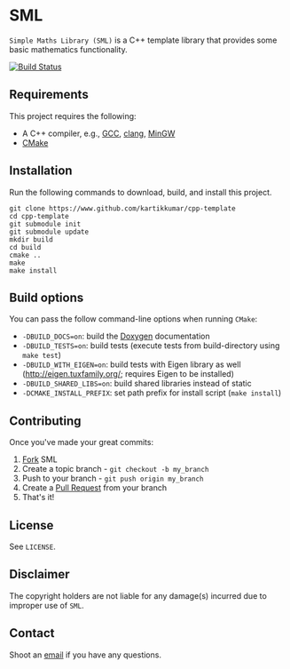SML
===

`Simple Maths Library (SML)` is a C++ template library that provides some basic mathematics functionality.

[![Build Status](https://travis-ci.org/kartikkumar/sml.svg?branch=master)](https://travis-ci.org/kartikkumar/sml)

Requirements
------

This project requires the following:

 - A C++ compiler, e.g., [GCC](https://gcc.gnu.org/), [clang](http://clang.llvm.org/), [MinGW](http://www.mingw.org/)
 - [CMake](http://www.cmake.org)

Installation
------

Run the following commands to download, build, and install this project.

```
git clone https://www.github.com/kartikkumar/cpp-template
cd cpp-template
git submodule init
git submodule update
mkdir build
cd build
cmake ..
make
make install
```

Build options
-------------

You can pass the follow command-line options when running `CMake`:

 - `-DBUILD_DOCS=on`: build the [Doxygen](http://www.doxygen.org "Doxygen homepage") documentation
 - `-DBUILD_TESTS=on`: build tests (execute tests from build-directory using `make test`)
 - `-DBUILD_WITH_EIGEN=on`: build tests with Eigen library as well (http://eigen.tuxfamily.org/; requires Eigen to be installed)
 - `-DBUILD_SHARED_LIBS=on`: build shared libraries instead of static
 - `-DCMAKE_INSTALL_PREFIX`: set path prefix for install script (`make install`)
 
Contributing
------------

Once you've made your great commits:

1. [Fork](https://github.com/kartikkumar/sml/fork) SML
2. Create a topic branch - `git checkout -b my_branch`
3. Push to your branch - `git push origin my_branch`
4. Create a [Pull Request](http://help.github.com/pull-requests/) from your branch
5. That's it!

License
------

See `LICENSE`.

Disclaimer
------

The copyright holders are not liable for any damage(s) incurred due to improper use of `SML`.

Contact
------

Shoot an [email](mailto:me@kartikkumar.com?subject=SML) if you have any questions.
